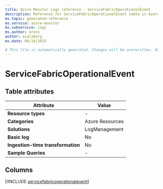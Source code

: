 ```yaml
---
title: Azure Monitor Logs reference - ServiceFabricOperationalEvent
description: Reference for ServiceFabricOperationalEvent table in Azure Monitor Logs.
ms.topic: generated-reference
ms.service: azure-monitor
ms.subservice: logs
ms.author: orens
author: osalzberg
ms.date: 04/14/2025

# This file is automatically generated. Changes will be overwritten. Do not change this file directly.
---
```


# ServiceFabricOperationalEvent




## Table attributes

|Attribute|Value|
|---|---|
|**Resource types**|-|
|**Categories**|Azure Resources|
|**Solutions**| LogManagement|
|**Basic log**|No|
|**Ingestion-time transformation**|No|
|**Sample Queries**|-|



## Columns
  
[!INCLUDE [servicefabricoperationalevent](~/reusable-content/ce-skilling/azure/includes/azure-monitor/reference/tables/servicefabricoperationalevent-include.md)]
